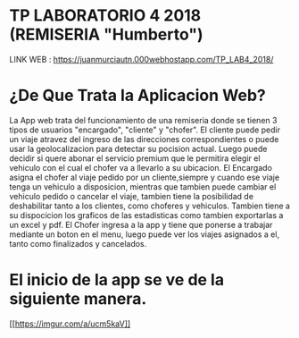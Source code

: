 # TP LABORATORIO 4 2018 (REMISERIA "Humberto")

LINK WEB : https://juanmurciautn.000webhostapp.com/TP_LAB4_2018/

# ¿De Que Trata la Aplicacion Web?
La App web trata del funcionamiento de una remiseria donde se tienen 3 tipos de usuarios "encargado", "cliente" y "chofer".
El cliente puede pedir un viaje atravez del ingreso de las direcciones correspondientes o puede usar la geolocalizacion para detectar su pocision actual. Luego puede decidir si quere abonar el servicio premium que le permitira elegir el vehiculo con el cual el chofer va a llevarlo a su ubicacion.
El Encargado asigna el chofer al viaje pedido por un cliente,siempre y cuando ese viaje tenga un vehiculo a disposicion, mientras que tambien puede cambiar el vehiculo pedido o cancelar el viaje,
tambien tiene la posibilidad de deshabilitar tanto a los clientes, como choferes y vehiculos. Tambien tiene a su dispocicion los graficos de las estadisticas como tambien exportarlas a un excel y pdf.
El Chofer ingresa a la app y tiene que ponerse a trabajar mediante un boton en el menu, luego puede ver los viajes asignados a el, tanto como finalizados y cancelados.

# El inicio de la app se ve de la siguiente manera.

[[https://imgur.com/a/ucm5kaV]]

